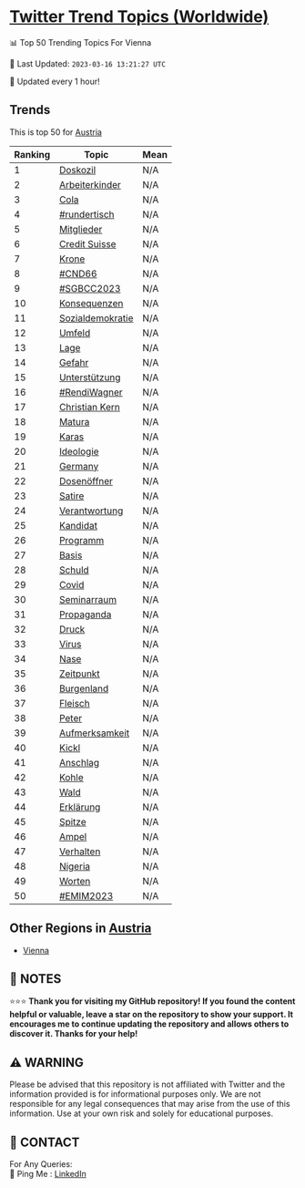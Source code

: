 [Twitter Trend Topics (Worldwide)](https://github.com/ErcinDedeoglu/Twitter-Trend-Topics)
==========


📊 Top 50 Trending Topics For Vienna

📆 Last Updated: `2023-03-16 13:21:27 UTC`

🔧 Updated every 1 hour!


## Trends

This is top 50 for [Austria](</Austria>)

| Ranking | Topic | Mean |
| ------- | ------------ | ------------ |
| 1 | [Doskozil](http://twitter.com/search?q=Doskozil) | N/A |
| 2 | [Arbeiterkinder](http://twitter.com/search?q=Arbeiterkinder) | N/A |
| 3 | [Cola](http://twitter.com/search?q=Cola) | N/A |
| 4 | [#rundertisch](http://twitter.com/search?q=%23rundertisch) | N/A |
| 5 | [Mitglieder](http://twitter.com/search?q=Mitglieder) | N/A |
| 6 | [Credit Suisse](http://twitter.com/search?q=Credit+Suisse) | N/A |
| 7 | [Krone](http://twitter.com/search?q=Krone) | N/A |
| 8 | [#CND66](http://twitter.com/search?q=%23CND66) | N/A |
| 9 | [#SGBCC2023](http://twitter.com/search?q=%23SGBCC2023) | N/A |
| 10 | [Konsequenzen](http://twitter.com/search?q=Konsequenzen) | N/A |
| 11 | [Sozialdemokratie](http://twitter.com/search?q=Sozialdemokratie) | N/A |
| 12 | [Umfeld](http://twitter.com/search?q=Umfeld) | N/A |
| 13 | [Lage](http://twitter.com/search?q=Lage) | N/A |
| 14 | [Gefahr](http://twitter.com/search?q=Gefahr) | N/A |
| 15 | [Unterstützung](http://twitter.com/search?q=Unterst%c3%bctzung) | N/A |
| 16 | [#RendiWagner](http://twitter.com/search?q=%23RendiWagner) | N/A |
| 17 | [Christian Kern](http://twitter.com/search?q=Christian+Kern) | N/A |
| 18 | [Matura](http://twitter.com/search?q=Matura) | N/A |
| 19 | [Karas](http://twitter.com/search?q=Karas) | N/A |
| 20 | [Ideologie](http://twitter.com/search?q=Ideologie) | N/A |
| 21 | [Germany](http://twitter.com/search?q=Germany) | N/A |
| 22 | [Dosenöffner](http://twitter.com/search?q=Dosen%c3%b6ffner) | N/A |
| 23 | [Satire](http://twitter.com/search?q=Satire) | N/A |
| 24 | [Verantwortung](http://twitter.com/search?q=Verantwortung) | N/A |
| 25 | [Kandidat](http://twitter.com/search?q=Kandidat) | N/A |
| 26 | [Programm](http://twitter.com/search?q=Programm) | N/A |
| 27 | [Basis](http://twitter.com/search?q=Basis) | N/A |
| 28 | [Schuld](http://twitter.com/search?q=Schuld) | N/A |
| 29 | [Covid](http://twitter.com/search?q=Covid) | N/A |
| 30 | [Seminarraum](http://twitter.com/search?q=Seminarraum) | N/A |
| 31 | [Propaganda](http://twitter.com/search?q=Propaganda) | N/A |
| 32 | [Druck](http://twitter.com/search?q=Druck) | N/A |
| 33 | [Virus](http://twitter.com/search?q=Virus) | N/A |
| 34 | [Nase](http://twitter.com/search?q=Nase) | N/A |
| 35 | [Zeitpunkt](http://twitter.com/search?q=Zeitpunkt) | N/A |
| 36 | [Burgenland](http://twitter.com/search?q=Burgenland) | N/A |
| 37 | [Fleisch](http://twitter.com/search?q=Fleisch) | N/A |
| 38 | [Peter](http://twitter.com/search?q=Peter) | N/A |
| 39 | [Aufmerksamkeit](http://twitter.com/search?q=Aufmerksamkeit) | N/A |
| 40 | [Kickl](http://twitter.com/search?q=Kickl) | N/A |
| 41 | [Anschlag](http://twitter.com/search?q=Anschlag) | N/A |
| 42 | [Kohle](http://twitter.com/search?q=Kohle) | N/A |
| 43 | [Wald](http://twitter.com/search?q=Wald) | N/A |
| 44 | [Erklärung](http://twitter.com/search?q=Erkl%c3%a4rung) | N/A |
| 45 | [Spitze](http://twitter.com/search?q=Spitze) | N/A |
| 46 | [Ampel](http://twitter.com/search?q=Ampel) | N/A |
| 47 | [Verhalten](http://twitter.com/search?q=Verhalten) | N/A |
| 48 | [Nigeria](http://twitter.com/search?q=Nigeria) | N/A |
| 49 | [Worten](http://twitter.com/search?q=Worten) | N/A |
| 50 | [#EMIM2023](http://twitter.com/search?q=%23EMIM2023) | N/A |



## Other Regions in [Austria](</Austria>)

* [Vienna](</Austria/Vienna.md>)



## 📝 NOTES

⭐⭐⭐ **Thank you for visiting my GitHub repository! If you found the content helpful or valuable, leave a star on the repository to show your support. It encourages me to continue updating the repository and allows others to discover it. Thanks for your help!**


## ⚠️ WARNING

Please be advised that this repository is not affiliated with Twitter and the information provided is for informational purposes only. We are not responsible for any legal consequences that may arise from the use of this information. Use at your own risk and solely for educational purposes.


## 📨 CONTACT

 For Any Queries:  
            🏓 Ping Me : [LinkedIn](https://www.linkedin.com/in/ercindedeoglu/)
